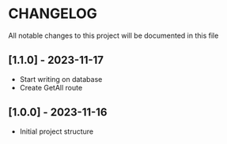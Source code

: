 # CHANGELOG

All notable changes to this project will be documented in this file

## [1.1.0] - 2023-11-17

- Start writing on database
- Create GetAll route

## [1.0.0] - 2023-11-16

- Initial project structure
